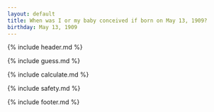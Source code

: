 ```yaml
---
layout: default
title: When was I or my baby conceived if born on May 13, 1909?
birthday: May 13, 1909
---
```


{% include header.md %}

{% include guess.md %}

{% include calculate.md %}

{% include safety.md %}

{% include footer.md %}



